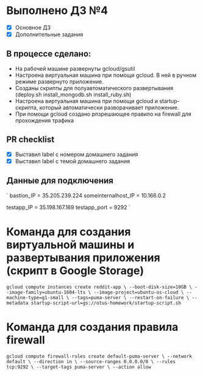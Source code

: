 # Выполнено ДЗ №4

 - [X] Основное ДЗ
 - [X] Дополнительные задания

## В процессе сделано:
 - На рабочей машине развернуты gcloud/gsutil
 - Настроена виртуальная машина при помощи gcloud. В ней в ручном режиме развернуто приложение.
 - Созданы скрипты для полуавтоматического развертывания (deploy.sh  install_mongodb.sh  install_ruby.sh)
 - Настроена виртуальная машина при помощи gcloud и startup-скрипта, который  автоматически разворачивает приложение.
 - При помощи gcloud создано рпзрешающее правило на firewall для прохождения трафика
 

## PR checklist
 - [X] Выставил label с номером домашнего задания
 - [X] Выставил label с темой домашнего задания

## Данные для подключения
`
bastion_IP = 35.205.239.224
someinternalhost_IP = 10.166.0.2

testapp_IP = 35.198.167.169
testapp_port = 9292
`
# Команда для создания виртуальной машины и развертывания приложения (скрипт в Google Storage)
`
gcloud compute instances create reddit-app \
       --boot-disk-size=10GB \
       --image-family=ubuntu-1604-lts \
       --image-project=ubuntu-os-cloud \
       --machine-type=g1-small \
       --tags=puma-server \
       --restart-on-failure \
       --metadata startup-script-url=gs://otus-homework/startup-script.sh
`
# Команда для создания правила firewall
`
gcloud compute firewall-rules create default-puma-server \
       --network default \
       --direction in \
       --source-ranges 0.0.0.0/0 \
       --rules tcp:9292 \
       --target-tags puma-server \
       --action allow
`
